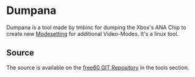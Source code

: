# Dumpana

Dumpana is a tool made by tmbinc for dumping the Xbox's ANA Chip to
create new [Modesetting](../Modesetting.md) for additional
Video-Modes. It's a linux tool.

## Source

The source is available on the [free60 GIT Repository](./Free60_Git_Repository.md)
in the tools section.


